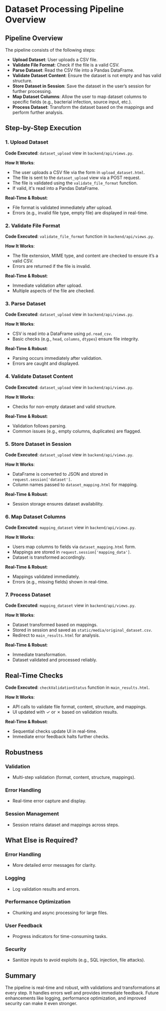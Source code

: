 
# Dataset Processing Pipeline Overview

## Pipeline Overview

The pipeline consists of the following steps:

- **Upload Dataset**: User uploads a CSV file.
- **Validate File Format**: Check if the file is a valid CSV.
- **Parse Dataset**: Read the CSV file into a Pandas DataFrame.
- **Validate Dataset Content**: Ensure the dataset is not empty and has valid structure.
- **Store Dataset in Session**: Save the dataset in the user’s session for further processing.
- **Map Dataset Columns**: Allow the user to map dataset columns to specific fields (e.g., bacterial infection, source input, etc.).
- **Process Dataset**: Transform the dataset based on the mappings and perform further analysis.

## Step-by-Step Execution

### 1. Upload Dataset

**Code Executed**: `dataset_upload` view in `backend/api/views.py`.

**How It Works**:
- The user uploads a CSV file via the form in `upload_dataset.html`.
- The file is sent to the `dataset_upload` view via a POST request.
- The file is validated using the `validate_file_format` function.
- If valid, it's read into a Pandas DataFrame.

**Real-Time & Robust**:
- File format is validated immediately after upload.
- Errors (e.g., invalid file type, empty file) are displayed in real-time.

### 2. Validate File Format

**Code Executed**: `validate_file_format` function in `backend/api/views.py`.

**How It Works**:
- The file extension, MIME type, and content are checked to ensure it’s a valid CSV.
- Errors are returned if the file is invalid.

**Real-Time & Robust**:
- Immediate validation after upload.
- Multiple aspects of the file are checked.

### 3. Parse Dataset

**Code Executed**: `dataset_upload` view in `backend/api/views.py`.

**How It Works**:
- CSV is read into a DataFrame using `pd.read_csv`.
- Basic checks (e.g., `head`, `columns`, `dtypes`) ensure file integrity.

**Real-Time & Robust**:
- Parsing occurs immediately after validation.
- Errors are caught and displayed.

### 4. Validate Dataset Content

**Code Executed**: `dataset_upload` view in `backend/api/views.py`.

**How It Works**:
- Checks for non-empty dataset and valid structure.

**Real-Time & Robust**:
- Validation follows parsing.
- Common issues (e.g., empty columns, duplicates) are flagged.

### 5. Store Dataset in Session

**Code Executed**: `dataset_upload` view in `backend/api/views.py`.

**How It Works**:
- DataFrame is converted to JSON and stored in `request.session['dataset']`.
- Column names passed to `dataset_mapping.html` for mapping.

**Real-Time & Robust**:
- Session storage ensures dataset availability.

### 6. Map Dataset Columns

**Code Executed**: `mapping_dataset` view in `backend/api/views.py`.

**How It Works**:
- Users map columns to fields via `dataset_mapping.html` form.
- Mappings are stored in `request.session['mapping_data']`.
- Dataset is transformed accordingly.

**Real-Time & Robust**:
- Mappings validated immediately.
- Errors (e.g., missing fields) shown in real-time.

### 7. Process Dataset

**Code Executed**: `mapping_dataset` view in `backend/api/views.py`.

**How It Works**:
- Dataset transformed based on mappings.
- Stored in session and saved as `static/media/original_dataset.csv`.
- Redirect to `main_results.html` for analysis.

**Real-Time & Robust**:
- Immediate transformation.
- Dataset validated and processed reliably.

## Real-Time Checks

**Code Executed**: `checkValidationStatus` function in `main_results.html`.

**How It Works**:
- API calls to validate file format, content, structure, and mappings.
- UI updated with ✓ or ✗ based on validation results.

**Real-Time & Robust**:
- Sequential checks update UI in real-time.
- Immediate error feedback halts further checks.

## Robustness

### Validation
- Multi-step validation (format, content, structure, mappings).

### Error Handling
- Real-time error capture and display.

### Session Management
- Session retains dataset and mappings across steps.

## What Else is Required?

### Error Handling
- More detailed error messages for clarity.

### Logging
- Log validation results and errors.

### Performance Optimization
- Chunking and async processing for large files.

### User Feedback
- Progress indicators for time-consuming tasks.

### Security
- Sanitize inputs to avoid exploits (e.g., SQL injection, file attacks).

## Summary

The pipeline is real-time and robust, with validations and transformations at every step. It handles errors well and provides immediate feedback. Future enhancements like logging, performance optimization, and improved security can make it even stronger.
